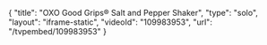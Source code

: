 {
    "title": "OXO Good Grips&reg; Salt and Pepper Shaker",
    "type": "solo",
    "layout": "iframe-static",
    "videoId": "109983953",
    "url": "\/tvpembed\/109983953"
}